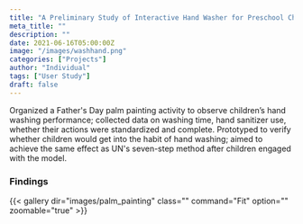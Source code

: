 ```yaml
---
title: "A Preliminary Study of Interactive Hand Washer for Preschool Children"
meta_title: ""
description: ""
date: 2021-06-16T05:00:00Z
image: "/images/washhand.png"
categories: ["Projects"]
author: "Individual"
tags: ["User Study"]
draft: false
---
```

Organized a Father's Day palm painting activity to observe children’s hand washing performance; collected data on washing time, hand sanitizer use, whether their actions were standardized and complete. Prototyped to verify whether children would get into the habit of hand washing; aimed to achieve the same effect as UN's seven-step method after children engaged with the model.

### Findings
{{< gallery dir="images/palm_painting" class="" command="Fit" option="" zoomable="true" >}}

